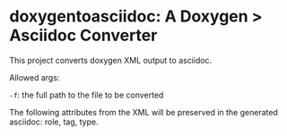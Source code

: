 # doxygentoasciidoc: A Doxygen > Asciidoc Converter

This project converts doxygen XML output to asciidoc.

Allowed args:

`-f`: the full path to the file to be converted

The following attributes from the XML will be preserved in the generated asciidoc: role, tag, type.